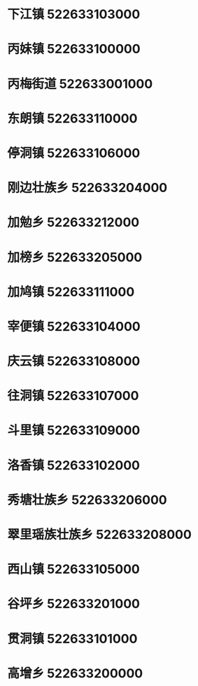 # 下江镇 522633103000
# 丙妹镇 522633100000
# 丙梅街道 522633001000
# 东朗镇 522633110000
# 停洞镇 522633106000
# 刚边壮族乡 522633204000
# 加勉乡 522633212000
# 加榜乡 522633205000
# 加鸠镇 522633111000
# 宰便镇 522633104000
# 庆云镇 522633108000
# 往洞镇 522633107000
# 斗里镇 522633109000
# 洛香镇 522633102000
# 秀塘壮族乡 522633206000
# 翠里瑶族壮族乡 522633208000
# 西山镇 522633105000
# 谷坪乡 522633201000
# 贯洞镇 522633101000
# 高增乡 522633200000
